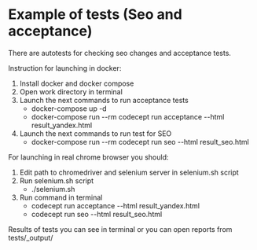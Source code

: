 # Example of tests (Seo and acceptance)

There are autotests for checking seo changes and acceptance tests.

Instruction for launching in docker:
1. Install docker and docker compose
2. Open work directory in terminal
3. Launch the next commands to run acceptance tests
   - docker-compose up -d
   - docker-compose run --rm codecept run acceptance --html result_yandex.html
4. Launch the next commands to run test for SEO
   - docker-compose run --rm codecept run seo --html result_seo.html
   
For launching in real chrome browser you should:
1. Edit path to chromedriver and selenium server in selenium.sh script
2. Run selenium.sh script
    - ./selenium.sh
3. Run command in terminal
    - codecept run acceptance --html result_yandex.html
    - codecept run seo --html result_seo.html
    
Results of tests you can see in terminal or you can open reports from tests/_output/
